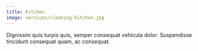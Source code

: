 ```yaml
---
title: Kitchen
image: services/cleaning-kitchen.jpg
---
```


Dignissim quis turpis quis, semper consequat vehicula dolor. Suspendisse tincidunt consequat quam, ac consequat.